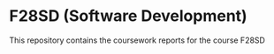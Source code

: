 # F28SD (Software Development)

This repository contains the coursework reports for the course F28SD
